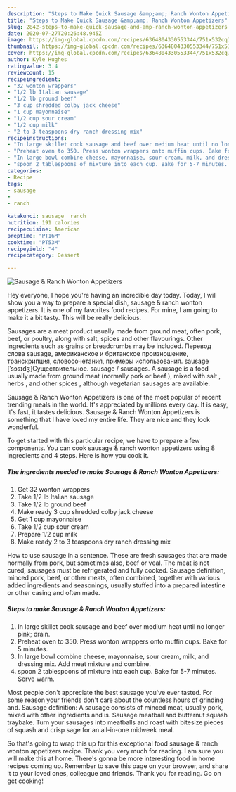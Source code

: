 ```yaml
---
description: "Steps to Make Quick Sausage &amp;amp; Ranch Wonton Appetizers"
title: "Steps to Make Quick Sausage &amp;amp; Ranch Wonton Appetizers"
slug: 2842-steps-to-make-quick-sausage-and-amp-ranch-wonton-appetizers
date: 2020-07-27T20:26:48.945Z
image: https://img-global.cpcdn.com/recipes/6364804330553344/751x532cq70/sausage-ranch-wonton-appetizers-recipe-main-photo.jpg
thumbnail: https://img-global.cpcdn.com/recipes/6364804330553344/751x532cq70/sausage-ranch-wonton-appetizers-recipe-main-photo.jpg
cover: https://img-global.cpcdn.com/recipes/6364804330553344/751x532cq70/sausage-ranch-wonton-appetizers-recipe-main-photo.jpg
author: Kyle Hughes
ratingvalue: 3.4
reviewcount: 15
recipeingredient:
- "32 wonton wrappers"
- "1/2 lb Italian sausage"
- "1/2 lb ground beef"
- "3 cup shredded colby jack cheese"
- "1 cup mayonnaise"
- "1/2 cup sour cream"
- "1/2 cup milk"
- "2 to 3 teaspoons dry ranch dressing mix"
recipeinstructions:
- "In large skillet cook sausage and beef over medium heat until no longer pink; drain."
- "Preheat oven to 350. Press wonton wrappers onto muffin cups. Bake for 5 minutes."
- "In large bowl combine cheese, mayonnaise, sour cream, milk, and dressing mix. Add meat mixture and combine."
- "spoon 2 tablespoons of mixture into each cup. Bake for 5-7 minutes. Serve warm."
categories:
- Recipe
tags:
- sausage
- 
- ranch

katakunci: sausage  ranch 
nutrition: 191 calories
recipecuisine: American
preptime: "PT16M"
cooktime: "PT53M"
recipeyield: "4"
recipecategory: Dessert

---
```



![Sausage &amp; Ranch Wonton Appetizers](https://img-global.cpcdn.com/recipes/6364804330553344/751x532cq70/sausage-ranch-wonton-appetizers-recipe-main-photo.jpg)

Hey everyone, I hope you're having an incredible day today. Today, I will show you a way to prepare a special dish, sausage &amp; ranch wonton appetizers. It is one of my favorites food recipes. For mine, I am going to make it a bit tasty. This will be really delicious.

Sausages are a meat product usually made from ground meat, often pork, beef, or poultry, along with salt, spices and other flavourings. Other ingredients such as grains or breadcrumbs may be included. Перевод слова sausage, американское и британское произношение, транскрипция, словосочетания, примеры использования. sausage [ˈsɔsɪdʒ]Существительное. sausage / sausages. A sausage is a food usually made from ground meat (normally pork or beef ), mixed with salt , herbs , and other spices , although vegetarian sausages are available.

Sausage &amp; Ranch Wonton Appetizers is one of the most popular of recent trending meals in the world. It's appreciated by millions every day. It is easy, it's fast, it tastes delicious. Sausage &amp; Ranch Wonton Appetizers is something that I have loved my entire life. They are nice and they look wonderful.


To get started with this particular recipe, we have to prepare a few components. You can cook sausage &amp; ranch wonton appetizers using 8 ingredients and 4 steps. Here is how you cook it.

<!--inarticleads1-->

##### The ingredients needed to make Sausage &amp; Ranch Wonton Appetizers:

1. Get 32 wonton wrappers
1. Take 1/2 lb Italian sausage
1. Take 1/2 lb ground beef
1. Make ready 3 cup shredded colby jack cheese
1. Get 1 cup mayonnaise
1. Take 1/2 cup sour cream
1. Prepare 1/2 cup milk
1. Make ready 2 to 3 teaspoons dry ranch dressing mix


How to use sausage in a sentence. These are fresh sausages that are made normally from pork, but sometimes also, beef or veal. The meat is not cured, sausages must be refrigerated and fully cooked. Sausage definition, minced pork, beef, or other meats, often combined, together with various added ingredients and seasonings, usually stuffed into a prepared intestine or other casing and often made. 

<!--inarticleads2-->

##### Steps to make Sausage &amp; Ranch Wonton Appetizers:

1. In large skillet cook sausage and beef over medium heat until no longer pink; drain.
1. Preheat oven to 350. Press wonton wrappers onto muffin cups. Bake for 5 minutes.
1. In large bowl combine cheese, mayonnaise, sour cream, milk, and dressing mix. Add meat mixture and combine.
1. spoon 2 tablespoons of mixture into each cup. Bake for 5-7 minutes. Serve warm.


Most people don&#39;t appreciate the best sausage you&#39;ve ever tasted. For some reason your friends don&#39;t care about the countless hours of grinding and. Sausage definition: A sausage consists of minced meat, usually pork, mixed with other ingredients and is. Sausage meatball and butternut squash traybake. Turn your sausages into meatballs and roast with bitesize pieces of squash and crisp sage for an all-in-one midweek meal. 

So that's going to wrap this up for this exceptional food sausage &amp; ranch wonton appetizers recipe. Thank you very much for reading. I am sure you will make this at home. There's gonna be more interesting food in home recipes coming up. Remember to save this page on your browser, and share it to your loved ones, colleague and friends. Thank you for reading. Go on get cooking!
